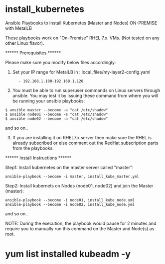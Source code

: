 # install_kubernetes
Ansible Playbooks to install Kubernetes (Master and Nodes) ON-PREMISE with MetalLB

These playbooks work on "On-Premise" RHEL 7.x. VMs.
(Not tested on any other Linux flavor).

****** Prerequisites ******

Please make sure you modify below files accordingly:

1. Set your IP range for MetalLB in : local_files/my-layer2-config.yaml 

```
      - 192.168.1.100-192.168.1.120
```

2. You must be able to run superuser commands on Linux servers through ansible.
You may test it by issuing these command from where you will be running your ansible playbooks:


```
$ ansible master --become -a "cat /etc/shadow"
$ ansible node01 --become -a "cat /etc/shadow"
$ ansible node02 --become -a "cat /etc/shadow"
```
and so on..

3. If you are installing it on RHEL7.x server then make sure the RHEL is already subscribed or else comment out the RedHat subscription parts from the playbooks.

****** Install Instructions ******

Step1: Install kubernetes on the master server called "master":

```
ansible-playbook --become -i master, install_kube_master.yml
```

Step2: Install kubernets on Nodes (node01, node02) and join the Master (master):

```
ansible-playbook --become -i node01, install_kube_node.yml
ansible-playbook --become -i node02, install_kube_node.yml
```

and so on..

NOTE: During the execution, the playbook would pause for 2 minutes and require you to manually run this command on the Master and Node(s) as root.

# yum list installed kubeadm -y

